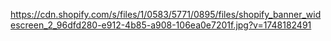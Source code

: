 https://cdn.shopify.com/s/files/1/0583/5771/0895/files/shopify_banner_widescreen_2_96dfd280-e912-4b85-a908-106ea0e7201f.jpg?v=1748182491

